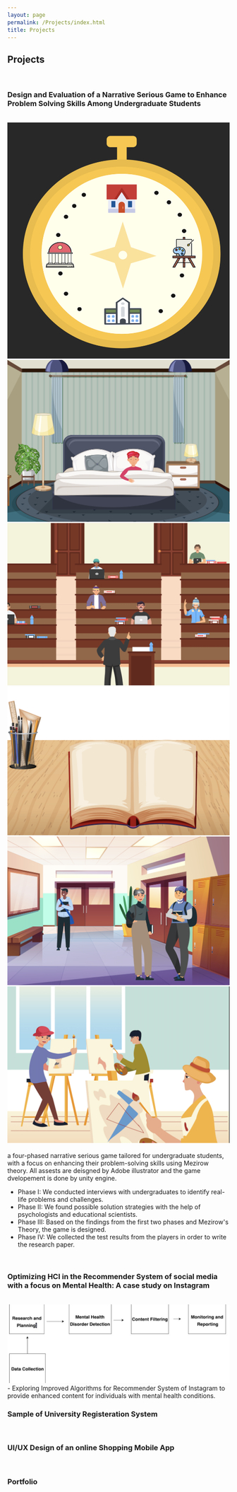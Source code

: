```yaml
---
layout: page
permalink: /Projects/index.html
title: Projects
---
```


## Projects
<br>

### Design and Evaluation of a Narrative Serious Game to Enhance Problem Solving Skills Among Undergraduate Students
<br>


<div class="third">
<img src="/images/game1.png">
<img src="/images/game2.png">
<img src="/images/game3.png">
</div>
<div class="third">
<img src="/images/game4.png">
<img src="/images/game5.png">
<img src="/images/game6.png">
</div>
<br>a four-phased narrative serious game tailored for undergraduate students, with a focus on enhancing their problem-solving skills using Mezirow theory. All assests are deisgned by Adobe illustrator and the game dvelopement is done by unity engine.

- Phase I: We conducted interviews with undergraduates to identify real-life problems and challenges.
- Phase II: We found possible solution strategies with the help of psychologists and educational scientists.
- Phase III: Based on the findings from the first two phases and Mezirow's Theory, the game is designed.
- Phase IV: We collected the test results from the players in order to write the research paper.
<br>

### Optimizing HCI in the Recommender System of social media with a focus on Mental Health: A case study on Instagram
<br>
       
<img src="/images/HCI.png">
<br>
- Exploring Improved Algorithms for Recommender System of Instagram to provide enhanced content for individuals with mental health conditions.
<br>

### Sample of University Registeration System
<br>


### UI/UX Design of an online Shopping Mobile App
<br>


### Portfolio
<br>



